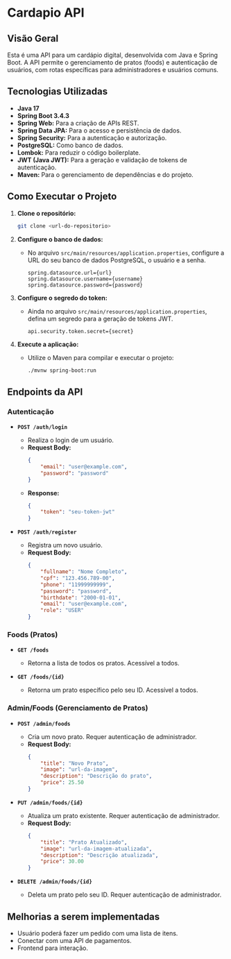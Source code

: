 # Cardapio API

## Visão Geral

Esta é uma API para um cardápio digital, desenvolvida com Java e Spring Boot. A API permite o gerenciamento de pratos (foods) e autenticação de usuários, com rotas específicas para administradores e usuários comuns.

## Tecnologias Utilizadas

* **Java 17**
* **Spring Boot 3.4.3**
* **Spring Web:** Para a criação de APIs REST.
* **Spring Data JPA:** Para o acesso e persistência de dados.
* **Spring Security:** Para a autenticação e autorização.
* **PostgreSQL:** Como banco de dados.
* **Lombok:** Para reduzir o código boilerplate.
* **JWT (Java JWT):** Para a geração e validação de tokens de autenticação.
* **Maven:** Para o gerenciamento de dependências e do projeto.

## Como Executar o Projeto

1.  **Clone o repositório:**
    ```bash
    git clone <url-do-repositorio>
    ```

2.  **Configure o banco de dados:**
    * No arquivo `src/main/resources/application.properties`, configure a URL do seu banco de dados PostgreSQL, o usuário e a senha.
        ```properties
        spring.datasource.url={url}
        spring.datasource.username={username}
        spring.datasource.password={password}
        ```

3.  **Configure o segredo do token:**
    * Ainda no arquivo `src/main/resources/application.properties`, defina um segredo para a geração de tokens JWT.
        ```properties
        api.security.token.secret={secret}
        ```

4.  **Execute a aplicação:**
    * Utilize o Maven para compilar e executar o projeto:
        ```bash
        ./mvnw spring-boot:run
        ```

## Endpoints da API

### Autenticação

* **`POST /auth/login`**
    * Realiza o login de um usuário.
    * **Request Body:**
        ```json
        {
            "email": "user@example.com",
            "password": "password"
        }
        ```
    * **Response:**
        ```json
        {
            "token": "seu-token-jwt"
        }
        ```

* **`POST /auth/register`**
    * Registra um novo usuário.
    * **Request Body:**
        ```json
        {
            "fullname": "Nome Completo",
            "cpf": "123.456.789-00",
            "phone": "11999999999",
            "password": "password",
            "birthdate": "2000-01-01",
            "email": "user@example.com",
            "role": "USER"
        }
        ```

### Foods (Pratos)

* **`GET /foods`**
    * Retorna a lista de todos os pratos. Acessível a todos.

* **`GET /foods/{id}`**
    * Retorna um prato específico pelo seu ID. Acessível a todos.

### Admin/Foods (Gerenciamento de Pratos)

* **`POST /admin/foods`**
    * Cria um novo prato. Requer autenticação de administrador.
    * **Request Body:**
        ```json
        {
            "title": "Novo Prato",
            "image": "url-da-imagem",
            "description": "Descrição do prato",
            "price": 25.50
        }
        ```

* **`PUT /admin/foods/{id}`**
    * Atualiza um prato existente. Requer autenticação de administrador.
    * **Request Body:**
        ```json
        {
            "title": "Prato Atualizado",
            "image": "url-da-imagem-atualizada",
            "description": "Descrição atualizada",
            "price": 30.00
        }
        ```

* **`DELETE /admin/foods/{id}`**
    * Deleta um prato pelo seu ID. Requer autenticação de administrador.

## Melhorias a serem implementadas

* Usuário poderá fazer um pedido com uma lista de itens.
* Conectar com uma API de pagamentos.
* Frontend para interação.
